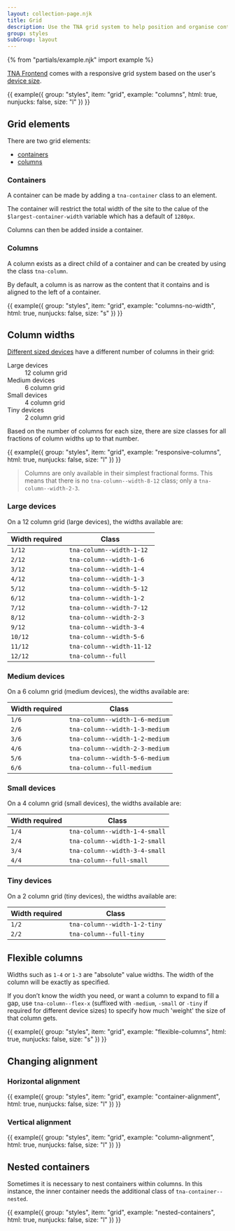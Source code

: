 ```yaml
---
layout: collection-page.njk
title: Grid
description: Use the TNA grid system to help position and organise content on your pages.
group: styles
subGroup: layout
---
```


{% from "partials/example.njk" import example %}

[TNA Frontend](https://github.com/nationalarchives/tna-frontend) comes with a responsive grid system based on the user's [device size](../devices/#device-sizes).

{{ example({ group: "styles", item: "grid", example: "columns", html: true, nunjucks: false, size: "l" }) }}

## Grid elements

There are two grid elements:

- [containers](#containers)
- [columns](#columns)

### Containers

A container can be made by adding a `tna-container` class to an element.

The container will restrict the total width of the site to the calue of the `$largest-container-width` variable which has a default of `1280px`.

Columns can then be added inside a container.

### Columns

A column exists as a direct child of a container and can be created by using the class `tna-column`.

By default, a column is as narrow as the content that it contains and is aligned to the left of a container.

{{ example({ group: "styles", item: "grid", example: "columns-no-width", html: true, nunjucks: false, size: "s" }) }}

## Column widths

[Different sized devices](../devices/#device-sizes) have a different number of columns in their grid:

<dl class="tna-dl tna-dl--plain">
  <dt>Large devices</dt>
  <dd>12 column grid</dd>
  <dt>Medium devices</dt>
  <dd>6 column grid</dd>
  <dt>Small devices</dt>
  <dd>4 column grid</dd>
  <dt>Tiny devices</dt>
  <dd>2 column grid</dd>
</dl>

Based on the number of columns for each size, there are size classes for all fractions of column widths up to that number.

{{ example({ group: "styles", item: "grid", example: "responsive-columns", html: true, nunjucks: false, size: "l" }) }}

> Columns are only available in their simplest fractional forms. This means that there is no `tna-column--width-8-12` class; only a `tna-column--width-2-3`.

### Large devices

On a 12 column grid (large devices), the widths available are:

| Width required | Class                     |
| -------------- | ------------------------- |
| `1/12`         | `tna-column--width-1-12`  |
| `2/12`         | `tna-column--width-1-6`   |
| `3/12`         | `tna-column--width-1-4`   |
| `4/12`         | `tna-column--width-1-3`   |
| `5/12`         | `tna-column--width-5-12`  |
| `6/12`         | `tna-column--width-1-2`   |
| `7/12`         | `tna-column--width-7-12`  |
| `8/12`         | `tna-column--width-2-3`   |
| `9/12`         | `tna-column--width-3-4`   |
| `10/12`        | `tna-column--width-5-6`   |
| `11/12`        | `tna-column--width-11-12` |
| `12/12`        | `tna-column--full`        |

### Medium devices

On a 6 column grid (medium devices), the widths available are:

| Width required | Class                          |
| -------------- | ------------------------------ |
| `1/6`          | `tna-column--width-1-6-medium` |
| `2/6`          | `tna-column--width-1-3-medium` |
| `3/6`          | `tna-column--width-1-2-medium` |
| `4/6`          | `tna-column--width-2-3-medium` |
| `5/6`          | `tna-column--width-5-6-medium` |
| `6/6`          | `tna-column--full-medium`      |

### Small devices

On a 4 column grid (small devices), the widths available are:

| Width required | Class                         |
| -------------- | ----------------------------- |
| `1/4`          | `tna-column--width-1-4-small` |
| `2/4`          | `tna-column--width-1-2-small` |
| `3/4`          | `tna-column--width-3-4-small` |
| `4/4`          | `tna-column--full-small`      |

### Tiny devices

On a 2 column grid (tiny devices), the widths available are:

| Width required | Class                        |
| -------------- | ---------------------------- |
| `1/2`          | `tna-column--width-1-2-tiny` |
| `2/2`          | `tna-column--full-tiny`      |

## Flexible columns

Widths such as `1-4` or `1-3` are "absolute" value widths. The width of the column will be exactly as specified.

If you don’t know the width you need, or want a column to expand to fill a gap, use `tna-column--flex-x` (suffixed with `-medium`, `-small` or `-tiny` if required for different device sizes) to specify how much 'weight' the size of that column gets.

{{ example({ group: "styles", item: "grid", example: "flexible-columns", html: true, nunjucks: false, size: "s" }) }}

## Changing alignment

### Horizontal alignment

{{ example({ group: "styles", item: "grid", example: "container-alignment", html: true, nunjucks: false, size: "l" }) }}

### Vertical alignment

{{ example({ group: "styles", item: "grid", example: "column-alignment", html: true, nunjucks: false, size: "l" }) }}

## Nested containers

Sometimes it is necessary to nest containers within columns. In this instance, the inner container needs the additional class of `tna-container--nested`.

{{ example({ group: "styles", item: "grid", example: "nested-containers", html: true, nunjucks: false, size: "l" }) }}
